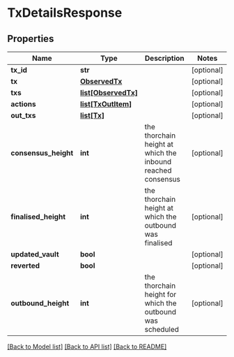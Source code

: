 # TxDetailsResponse

## Properties
Name | Type | Description | Notes
------------ | ------------- | ------------- | -------------
**tx_id** | **str** |  | [optional] 
**tx** | [**ObservedTx**](ObservedTx.md) |  | [optional] 
**txs** | [**list[ObservedTx]**](ObservedTx.md) |  | [optional] 
**actions** | [**list[TxOutItem]**](TxOutItem.md) |  | [optional] 
**out_txs** | [**list[Tx]**](Tx.md) |  | [optional] 
**consensus_height** | **int** | the thorchain height at which the inbound reached consensus | [optional] 
**finalised_height** | **int** | the thorchain height at which the outbound was finalised | [optional] 
**updated_vault** | **bool** |  | [optional] 
**reverted** | **bool** |  | [optional] 
**outbound_height** | **int** | the thorchain height for which the outbound was scheduled | [optional] 

[[Back to Model list]](../README.md#documentation-for-models) [[Back to API list]](../README.md#documentation-for-api-endpoints) [[Back to README]](../README.md)

